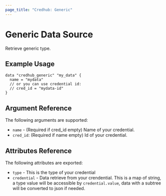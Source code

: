 ```yaml
---
page_title: "Credhub: Generic"
---
```


# Generic Data Source

Retrieve generic type.

## Example Usage

```hcl
data "credhub_generic" "my_data" {
  name = "mydata"
  // or you can use credential id:
  // cred_id = "mydata-id"
}
```

## Argument Reference

The following arguments are supported:

- `name` - (Required if cred_id empty) Name of your credential.
- `cred_id`: (Required if name empty) Id of your credential.

## Attributes Reference

The following attributes are exported:

- `type` - This is the type of your credential
- `credential` - Data retrieve from your crendential. This is a map of string, a type value will be accessible by `credential.value`, data with a subtree will be converted to json if needed.